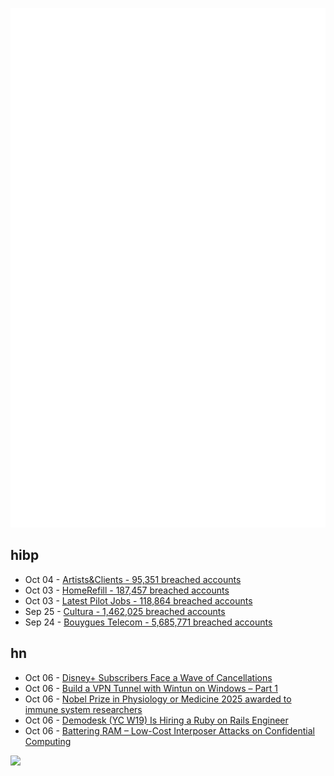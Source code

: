 ![Metrics](https://raw.githubusercontent.com/phixion/phixion/master/metrics.svg)

## hibp

<!--
for https://github.com/phixion/phixion/blob/main/.github/workflows/feeds.yml
-->
<!--START_SECTION:haveibeenpwnd-->
- Oct 04 - [Artists&Clients - 95,351 breached accounts](https://haveibeenpwned.com/Breach/ArtistsNClients)
- Oct 03 - [HomeRefill - 187,457 breached accounts](https://haveibeenpwned.com/Breach/HomeRefill)
- Oct 03 - [Latest Pilot Jobs - 118,864 breached accounts](https://haveibeenpwned.com/Breach/LatestPilotJobs)
- Sep 25 - [Cultura - 1,462,025 breached accounts](https://haveibeenpwned.com/Breach/Cultura)
- Sep 24 - [Bouygues Telecom - 5,685,771 breached accounts](https://haveibeenpwned.com/Breach/BouyguesTelecom)
<!--END_SECTION:haveibeenpwnd-->

## hn

<!--
for https://github.com/phixion/phixion/blob/main/.github/workflows/feeds.yml
-->
<!--START_SECTION:hn-->
- Oct 06 - [Disney+ Subscribers Face a Wave of Cancellations](https://www.techbook-magazine.com/streaming/providers/disney-subscribers-face-a-wave-of-cancellations)
- Oct 06 - [Build a VPN Tunnel with Wintun on Windows – Part 1](https://0xmm.in/posts/peer-to-peer-windows-part1/)
- Oct 06 - [Nobel Prize in Physiology or Medicine 2025 awarded to immune system researchers](https://www.nobelprize.org/prizes/medicine/2025/press-release/)
- Oct 06 - [Demodesk (YC W19) Is Hiring a Ruby on Rails Engineer](https://demodesk.com/careers)
- Oct 06 - [Battering RAM – Low-Cost Interposer Attacks on Confidential Computing](https://batteringram.eu/)
<!--END_SECTION:hn-->

<!--
for https://yhype.me
-->
![](https://hit.yhype.me/github/profile?user_id=13013670)
